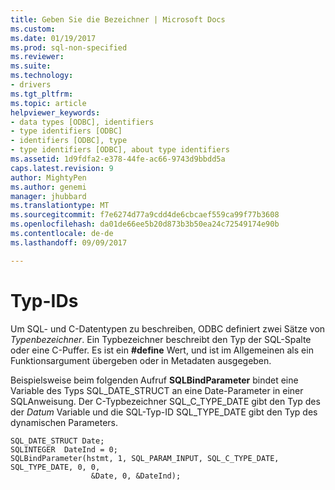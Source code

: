 ```yaml
---
title: Geben Sie die Bezeichner | Microsoft Docs
ms.custom: 
ms.date: 01/19/2017
ms.prod: sql-non-specified
ms.reviewer: 
ms.suite: 
ms.technology:
- drivers
ms.tgt_pltfrm: 
ms.topic: article
helpviewer_keywords:
- data types [ODBC], identifiers
- type identifiers [ODBC]
- identifiers [ODBC], type
- type identifiers [ODBC], about type identifiers
ms.assetid: 1d9fdfa2-e378-44fe-ac66-9743d9bbdd5a
caps.latest.revision: 9
author: MightyPen
ms.author: genemi
manager: jhubbard
ms.translationtype: MT
ms.sourcegitcommit: f7e6274d77a9cdd4de6cbcaef559ca99f77b3608
ms.openlocfilehash: da01de66ee5b20d873b3b50ea24c72549174e90b
ms.contentlocale: de-de
ms.lasthandoff: 09/09/2017

---
```

# <a name="type-identifiers"></a>Typ-IDs
Um SQL- und C-Datentypen zu beschreiben, ODBC definiert zwei Sätze von *Typenbezeichner*. Ein Typbezeichner beschreibt den Typ der SQL-Spalte oder eine C-Puffer. Es ist ein **#define** Wert, und ist im Allgemeinen als ein Funktionsargument übergeben oder in Metadaten ausgegeben.  
  
 Beispielsweise beim folgenden Aufruf **SQLBindParameter** bindet eine Variable des Typs SQL_DATE_STRUCT an eine Date-Parameter in einer SQL­Anweisung. Der C-Typbezeichner SQL_C_TYPE_DATE gibt den Typ des der *Datum* Variable und die SQL-Typ-ID SQL_TYPE_DATE gibt den Typ des dynamischen Parameters.  
  
```  
SQL_DATE_STRUCT Date;  
SQLINTEGER  DateInd = 0;  
SQLBindParameter(hstmt, 1, SQL_PARAM_INPUT, SQL_C_TYPE_DATE, SQL_TYPE_DATE, 0, 0,  
                  &Date, 0, &DateInd);  
```
